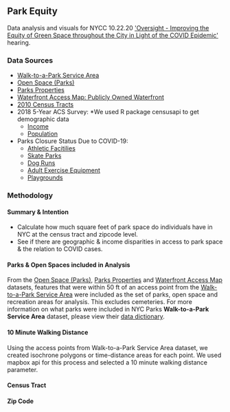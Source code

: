 ## Park Equity  
Data analysis and visuals for NYCC 10.22.20 ['Oversight - Improving the Equity of Green Space throughout the City in Light of the COVID Epidemic'](https://legistar.council.nyc.gov/MeetingDetail.aspx?ID=806382&GUID=9E623EFF-9EC5-499E-B681-95FF4CAB9A08&Options=info|&Search=) hearing.


### Data Sources 
- [Walk-to-a-Park Service Area](https://data.cityofnewyork.us/Recreation/Walk-to-a-Park-Service-area/5vb5-y6cv)
- [Open Space (Parks)](https://data.cityofnewyork.us/Recreation/Open-Space-Parks-/g84h-jbjm)
- [Parks Properties](https://data.cityofnewyork.us/Recreation/Parks-Properties/enfh-gkve)
- [Waterfront Access Map: Publicly Owned Waterfront](https://data.cityofnewyork.us/City-Government/Waterfront-Access-Map-Data-Shapefile/388s-pnvc)
- [2010 Census Tracts](https://data.cityofnewyork.us/City-Government/2010-Census-Tracts/fxpq-c8ku)
- 2018 5-Year ACS Survey: *We used R package censusapi to get demographic data
  - [Income](https://data.census.gov/cedsci/table?q=income%20census%20tracts%20nyc&g=0500000US36005.140000,36047.140000,36061.140000,36081.140000,36085.140000&tid=ACSST5Y2018.S1901&hidePreview=true)
  - [Population](https://data.census.gov/cedsci/table?q=population%20census%20tracts%20nyc&g=0500000US36005.140000,36047.140000,36061.140000,36081.140000,36085.140000&tid=ACSDP5Y2018.DP05&hidePreview=true)
- Parks Closure Status Due to COVID-19:
  - [Athletic Facitilies](https://data.cityofnewyork.us/dataset/Parks-Closure-Status-Due-to-COVID-19-Athletic-Faci/g3xg-qtbc)
  - [Skate Parks](https://data.cityofnewyork.us/dataset/Parks-Closure-Status-Due-to-COVID-19-Skate-Parks/pvvr-75zk)
  - [Dog Runs](https://data.cityofnewyork.us/dataset/Parks-Closure-Status-Due-to-COVID-19-Dog-Runs/wswf-9pts)
  - [Adult Exercise Equipment](https://data.cityofnewyork.us/City-Government/Parks-Closure-Status-Due-to-COVID-19-Adult-Exercis/tkzt-zfpz)
  - [Playgrounds](https://data.cityofnewyork.us/dataset/Parks-Closure-Status-Due-to-COVID-19-Playgrounds/a4qt-mpr5)


### Methodology 

#### Summary & Intention
- Calculate how much square feet of park space do individuals have in NYC at the census tract and zipcode level.
- See if there are geographic & income disparities in access to park space & the relation to COVID cases.


#### Parks & Open Spaces included in Analysis
From the [Open Space (Parks)](https://data.cityofnewyork.us/Recreation/Open-Space-Parks-/g84h-jbjm), [Parks Properties](https://data.cityofnewyork.us/Recreation/Parks-Properties/enfh-gkve) and [Waterfront Access Map](https://data.cityofnewyork.us/City-Government/Waterfront-Access-Map-Data-Shapefile/388s-pnvc) datasets, features that were within 50 ft of an access point from the [Walk-to-a-Park Service Area](https://data.cityofnewyork.us/Recreation/Walk-to-a-Park-Service-area/5vb5-y6cv) were included as the set of parks, open space and recreation areas for analysis. This excludes cemeteries. For more information on what parks were included in NYC Parks **Walk-to-a-Park Service Area** dataset, please view their [data dictionary](https://data.cityofnewyork.us/api/views/5vb5-y6cv/files/d1a297b8-4819-4bb4-93e8-a59293779abb?download=true&filename=Walk-to-a-park_DataDictionary_20170901.xlsx). 

#### 10 Minute Walking Distance
Using the access points from Walk-to-a-Park Service Area dataset, we created isochrone polygons or time-distance areas for each point. We used mapbox api for this process and selected a 10 minute walking distance parameter.

#### Census Tract

#### Zip Code